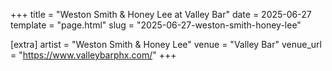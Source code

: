 +++
title = "Weston Smith & Honey Lee at Valley Bar"
date = 2025-06-27
template = "page.html"
slug = "2025-06-27-weston-smith-honey-lee"

[extra]
artist = "Weston Smith & Honey Lee"
venue = "Valley Bar"
venue_url = "https://www.valleybarphx.com/"
+++
